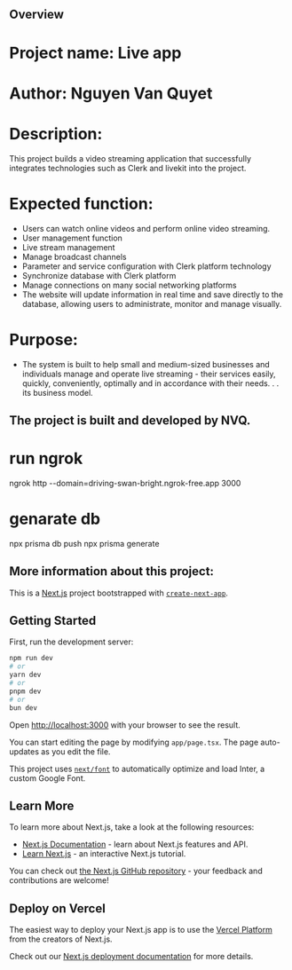 ## Overview

# Project name: Live app

# Author: Nguyen Van Quyet

# Description:

This project builds a video streaming application that successfully integrates technologies such as Clerk and livekit into the project.

# Expected function:

- Users can watch online videos and perform online video streaming.
- User management function
- Live stream management
- Manage broadcast channels
- Parameter and service configuration with Clerk platform technology
- Synchronize database with Clerk platform
- Manage connections on many social networking platforms
- The website will update information in real time and save directly to the database, allowing users to administrate, monitor and manage visually.

# Purpose:

- The system is built to help small and medium-sized businesses and individuals manage and operate live streaming - their services easily, quickly, conveniently, optimally and in accordance with their needs. . . its business model.

## The project is built and developed by NVQ.

# run ngrok

ngrok http --domain=driving-swan-bright.ngrok-free.app 3000

# genarate db

npx prisma db push
npx prisma generate

## More information about this project:

This is a [Next.js](https://nextjs.org/) project bootstrapped with [`create-next-app`](https://github.com/vercel/next.js/tree/canary/packages/create-next-app).

## Getting Started

First, run the development server:

```bash
npm run dev
# or
yarn dev
# or
pnpm dev
# or
bun dev
```

Open [http://localhost:3000](http://localhost:3000) with your browser to see the result.

You can start editing the page by modifying `app/page.tsx`. The page auto-updates as you edit the file.

This project uses [`next/font`](https://nextjs.org/docs/basic-features/font-optimization) to automatically optimize and load Inter, a custom Google Font.

## Learn More

To learn more about Next.js, take a look at the following resources:

- [Next.js Documentation](https://nextjs.org/docs) - learn about Next.js features and API.
- [Learn Next.js](https://nextjs.org/learn) - an interactive Next.js tutorial.

You can check out [the Next.js GitHub repository](https://github.com/vercel/next.js/) - your feedback and contributions are welcome!

## Deploy on Vercel

The easiest way to deploy your Next.js app is to use the [Vercel Platform](https://vercel.com/new?utm_medium=default-template&filter=next.js&utm_source=create-next-app&utm_campaign=create-next-app-readme) from the creators of Next.js.

Check out our [Next.js deployment documentation](https://nextjs.org/docs/deployment) for more details.
